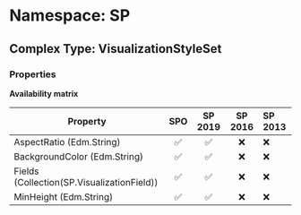 # Namespace: SP

## Complex Type: VisualizationStyleSet

### Properties

**Availability matrix**

Property | SPO | SP 2019 | SP 2016 | SP 2013
----------|:---:|:-------:|:-------:|:-------
AspectRatio (Edm.String) | ✅ | ✅ | ❌ | ❌
BackgroundColor (Edm.String) | ✅ | ✅ | ❌ | ❌
Fields (Collection(SP.VisualizationField)) | ✅ | ✅ | ❌ | ❌
MinHeight (Edm.String) | ✅ | ✅ | ❌ | ❌
